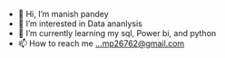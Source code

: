 - 👋 Hi, I’m manish pandey
- 👀 I’m interested in Data ananlysis
- 🌱 I’m currently learning my sql, Power bi, and python
- 📫 How to reach me ...mp26762@gmail.com

<!---
manubaba26/manubaba26 is a ✨ special ✨ repository because its `README.md` (this file) appears on your GitHub profile.
You can click the Preview link to take a look at your changes.
--->
